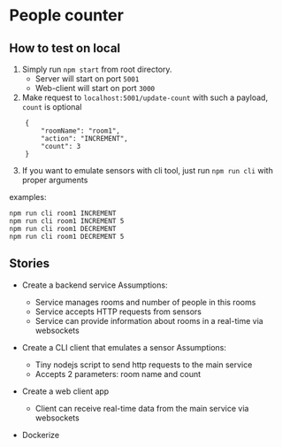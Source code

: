 # People counter

## How to test on local
1. Simply run `npm start` from root directory.
   - Server will start on port `5001`
   - Web-client will start on port `3000`
2. Make request to `localhost:5001/update-count` with such a payload, `count` is optional
```
    {
        "roomName": "room1",
        "action": "INCREMENT",
        "count": 3
    }
```
3. If you want to emulate sensors with cli tool, just run `npm run cli` with proper arguments

examples:
```
npm run cli room1 INCREMENT
npm run cli room1 INCREMENT 5
npm run cli room1 DECREMENT
npm run cli room1 DECREMENT 5
```

## Stories

- Create a backend service
  Assumptions: 
    - Service manages rooms and number of people in this rooms
    - Service accepts HTTP requests from sensors
    - Service can provide information about rooms in a real-time via websockets 
  
- Create a CLI client that emulates a sensor
  Assumptions:
    - Tiny nodejs script to send http requests to the main service
    - Accepts 2 parameters: room name and count
  
- Create a web client app 
  - Client can receive real-time data from the main service via websockets
  
- Dockerize

